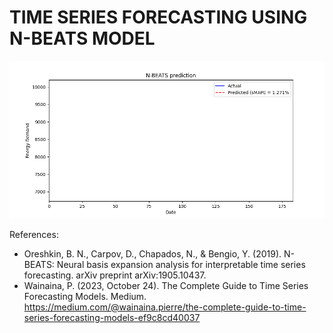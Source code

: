 # TIME SERIES FORECASTING USING N-BEATS MODEL

![](https://github.com/KhvatkinNikita/Innovatom2025Code/blob/main/results/nbeats_predictions.gif)

References:

- Oreshkin, B. N., Carpov, D., Chapados, N., & Bengio, Y. (2019). N-BEATS: Neural basis expansion analysis for interpretable time series forecasting. arXiv preprint arXiv:1905.10437.
- Wainaina, P. (2023, October 24). The Complete Guide to Time Series Forecasting Models. Medium. https://medium.com/@wainaina.pierre/the-complete-guide-to-time-series-forecasting-models-ef9c8cd40037
